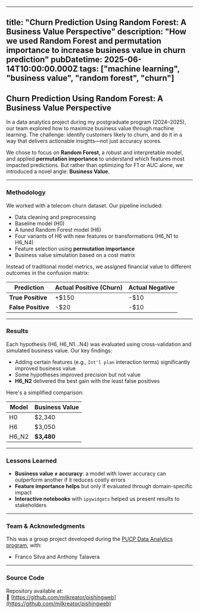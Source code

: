 ------
title: "Churn Prediction Using Random Forest: A Business Value Perspective"
description: "How we used Random Forest and permutation importance to increase business value in churn prediction"
pubDatetime: 2025-06-14T10:00:00.000Z
tags: ["machine learning", "business value", "random forest", "churn"]
---

## Churn Prediction Using Random Forest: A Business Value Perspective

In a data analytics project during my postgraduate program (2024–2025), our team explored how to maximize business value through machine learning. The challenge: identify customers likely to churn, and do it in a way that delivers actionable insights—not just accuracy scores.

We chose to focus on **Random Forest**, a robust and interpretable model, and applied **permutation importance** to understand which features most impacted predictions. But rather than optimizing for F1 or AUC alone, we introduced a novel angle: **Business Value**.

---

### Methodology

We worked with a telecom churn dataset. Our pipeline included:

- Data cleaning and preprocessing
- Baseline model (H0)
- A tuned Random Forest model (H6)
- Four variants of H6 with new features or transformations (H6_N1 to H6_N4)
- Feature selection using **permutation importance**
- Business value simulation based on a cost matrix

Instead of traditional model metrics, we assigned financial value to different outcomes in the confusion matrix:

| Prediction      | Actual Positive (Churn) | Actual Negative |
|-----------------|-------------------------|-----------------|
| **True Positive**  | +\$150                  | -\$10           |
| **False Positive** | -\$20                   | -\$10           |

---

### Results

Each hypothesis (H6, H6_N1...N4) was evaluated using cross-validation and simulated business value. Our key findings:

- Adding certain features (e.g., `Int'l plan` interaction terms) significantly improved business value
- Some hypotheses improved precision but not value
- **H6_N2** delivered the best gain with the least false positives

Here's a simplified comparison:

| Model    | Business Value |
|----------|----------------|
| H0       | \$2,340        |
| H6       | \$3,050        |
| H6_N2    | **\$3,480**    |

---

### Lessons Learned

- **Business value ≠ accuracy**: a model with lower accuracy can outperform another if it reduces costly errors
- **Feature importance helps** but only if evaluated through domain-specific impact
- **Interactive notebooks** with `ipywidgets` helped us present results to stakeholders

---

### Team & Acknowledgments

This was a group project developed during the [PUCP Data Analytics program](https://www.pucp.edu.pe), with:

- Franco Silva and Anthony Talavera
---

### Source Code

Repository available at:  
🔗 [https://github.com/milkreator/pishingweb](https://github.com/milkreator/pishingweb)
